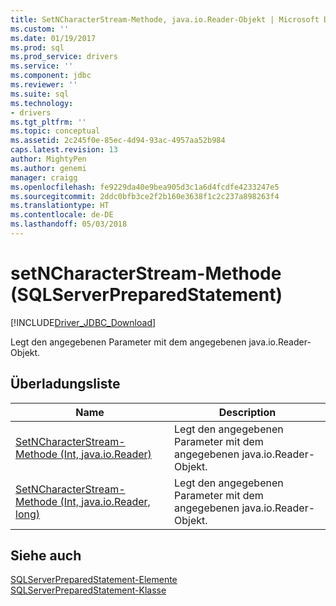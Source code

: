 ```yaml
---
title: SetNCharacterStream-Methode, java.io.Reader-Objekt | Microsoft Docs
ms.custom: ''
ms.date: 01/19/2017
ms.prod: sql
ms.prod_service: drivers
ms.service: ''
ms.component: jdbc
ms.reviewer: ''
ms.suite: sql
ms.technology:
- drivers
ms.tgt_pltfrm: ''
ms.topic: conceptual
ms.assetid: 2c245f0e-85ec-4d94-93ac-4957aa52b984
caps.latest.revision: 13
author: MightyPen
ms.author: genemi
manager: craigg
ms.openlocfilehash: fe9229da40e9bea905d3c1a6d4fcdfe4233247e5
ms.sourcegitcommit: 2ddc0bfb3ce2f2b160e3638f1c2c237a898263f4
ms.translationtype: HT
ms.contentlocale: de-DE
ms.lasthandoff: 05/03/2018
---
```

# <a name="setncharacterstream-method-sqlserverpreparedstatement"></a>setNCharacterStream-Methode (SQLServerPreparedStatement)
[!INCLUDE[Driver_JDBC_Download](../../../includes/driver_jdbc_download.md)]

  Legt den angegebenen Parameter mit dem angegebenen java.io.Reader-Objekt.  
  
## <a name="overload-list"></a>Überladungsliste  
  
|Name|Description|  
|----------|-----------------|  
|[SetNCharacterStream-Methode &#40;Int, java.io.Reader&#41;](../../../connect/jdbc/reference/setncharacterstream-method-int-java-io-reader.md)|Legt den angegebenen Parameter mit dem angegebenen java.io.Reader-Objekt.|  
|[SetNCharacterStream-Methode &#40;Int, java.io.Reader, long&#41;](../../../connect/jdbc/reference/setncharacterstream-method-int-java-io-reader-long.md)|Legt den angegebenen Parameter mit dem angegebenen java.io.Reader-Objekt.|  
  
## <a name="see-also"></a>Siehe auch  
 [SQLServerPreparedStatement-Elemente](../../../connect/jdbc/reference/sqlserverpreparedstatement-members.md)   
 [SQLServerPreparedStatement-Klasse](../../../connect/jdbc/reference/sqlserverpreparedstatement-class.md)  
  
  
